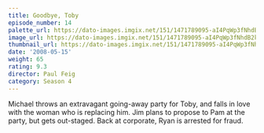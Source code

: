 ```yaml
---
title: Goodbye, Toby
episode_number: 14
palette_url: https://dato-images.imgix.net/151/1471789095-aI4PqWp3fNhdB2kvmWPylUs7tw4.jpg?ixlib=rb-1.1.0&ch=DPR%2CWidth&auto=enhance&palette=json
image_url: https://dato-images.imgix.net/151/1471789095-aI4PqWp3fNhdB2kvmWPylUs7tw4.jpg?ixlib=rb-1.1.0&ch=DPR%2CWidth&auto=compress%2Cformat&w=500
thumbnail_url: https://dato-images.imgix.net/151/1471789095-aI4PqWp3fNhdB2kvmWPylUs7tw4.jpg?ixlib=rb-1.1.0&ch=DPR%2CWidth&auto=enhance&w=500&h=280&fit=crop&fm=jpg
date: '2008-05-15'
weight: 65
rating: 9.3
director: Paul Feig
category: Season 4
---
```


Michael throws an extravagant going-away party for Toby, and falls in love with the woman who is replacing him. Jim plans to propose to Pam at the party, but gets out-staged. Back at corporate, Ryan is arrested for fraud.